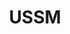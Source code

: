 ---
# This topic lives at
# https://digital.gov/topics/us

slug: "us"

# Topic Title
title: "USSM"

# description — keep it short and clear
summary: ""


# Weight
weight: 1

# For more information on managing topics,
# see https://github.com/GSA/digitalgov.gov/wiki
---